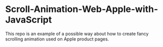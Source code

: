 # Scroll-Animation-Web-Apple-with-JavaScript
This repo is an example of a possible way about how to create fancy scrolling animation used on Apple product pages.
